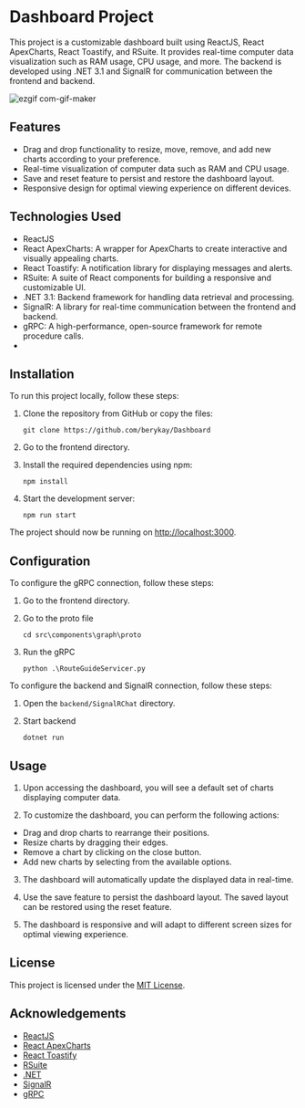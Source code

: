 # Dashboard Project

This project is a customizable dashboard built using ReactJS, React ApexCharts, React Toastify, and RSuite. It provides real-time computer data visualization such as RAM usage, CPU usage, and more. The backend is developed using .NET 3.1 and SignalR for communication between the frontend and backend.

![ezgif com-gif-maker](https://user-images.githubusercontent.com/74079494/234943973-4e0a2c74-69f9-4da5-83c0-2b8dce6de5e9.gif)

## Features

- Drag and drop functionality to resize, move, remove, and add new charts according to your preference.
- Real-time visualization of computer data such as RAM and CPU usage.
- Save and reset feature to persist and restore the dashboard layout.
- Responsive design for optimal viewing experience on different devices.

## Technologies Used

- ReactJS
- React ApexCharts: A wrapper for ApexCharts to create interactive and visually appealing charts.
- React Toastify: A notification library for displaying messages and alerts.
- RSuite: A suite of React components for building a responsive and customizable UI.
- .NET 3.1: Backend framework for handling data retrieval and processing.
- SignalR: A library for real-time communication between the frontend and backend.
- gRPC: A high-performance, open-source framework for remote procedure calls.
- 
## Installation

To run this project locally, follow these steps:

1. Clone the repository from GitHub or copy the files:

   ```shell
   git clone https://github.com/berykay/Dashboard
   
2. Go to the frontend directory.

3. Install the required dependencies using npm:

    ```shell
    npm install

4. Start the development server:

    ```shell
    npm run start

The project should now be running on [http://localhost:3000](http://localhost:3000).

## Configuration

To configure the gRPC connection, follow these steps:

1. Go to the frontend directory.

2. Go to the proto file 
    
    ```shell
   cd src\components\graph\proto

3. Run the gRPC

   ```shell
   python .\RouteGuideServicer.py

To configure the backend and SignalR connection, follow these steps:

1. Open the `backend/SignalRChat` directory.

2. Start backend

   ```shell
   dotnet run

## Usage

1. Upon accessing the dashboard, you will see a default set of charts displaying computer data.

2. To customize the dashboard, you can perform the following actions:
- Drag and drop charts to rearrange their positions.
- Resize charts by dragging their edges.
- Remove a chart by clicking on the close button.
- Add new charts by selecting from the available options.

3. The dashboard will automatically update the displayed data in real-time.

4. Use the save feature to persist the dashboard layout. The saved layout can be restored using the reset feature.

5. The dashboard is responsive and will adapt to different screen sizes for optimal viewing experience.

## License

This project is licensed under the [MIT License](LICENSE.md).

## Acknowledgements

- [ReactJS](https://reactjs.org/)
- [React ApexCharts](https://apexcharts.com/react-chart-demos/)
- [React Toastify](https://fkhadra.github.io/react-toastify/)
- [RSuite](https://rsuitejs.com/)
- [.NET](https://dotnet.microsoft.com/)
- [SignalR](https://learn.microsoft.com/en-us/aspnet/core/signalr/introduction?view=aspnetcore-3.1)
- [gRPC](https://grpc.io/)
